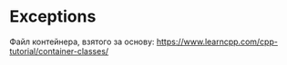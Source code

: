 # Exceptions
Файл контейнера, взятого за основу: https://www.learncpp.com/cpp-tutorial/container-classes/
